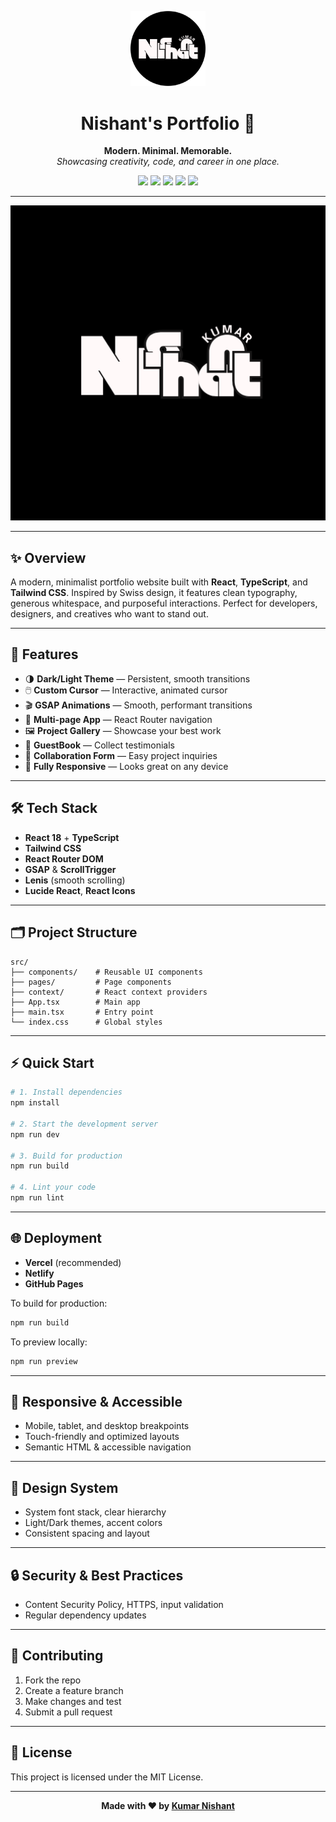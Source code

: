 <p align="center">
  <img src="public/Logo.png" alt="Portfolio Logo" width="120" />
</p>

<h1 align="center">Nishant's Portfolio 🚀</h1>

<p align="center">
  <b>Modern. Minimal. Memorable.</b><br/>
  <i>Showcasing creativity, code, and career in one place.</i>
</p>

<p align="center">
  <img src="https://img.shields.io/badge/React-18-blue?logo=react" />
  <img src="https://img.shields.io/badge/TypeScript-5-blue?logo=typescript" />
  <img src="https://img.shields.io/badge/Tailwind_CSS-3-38bdf8?logo=tailwindcss" />
  <img src="https://img.shields.io/badge/License-MIT-green" />
  <img src="https://img.shields.io/badge/Deployed-Vercel-black?logo=vercel" />
</p>

---

<p align="center">
  <img src="public/previews/Untitled design (1).png" alt="Portfolio Preview" width="700" />
</p>

---

## ✨ Overview

A modern, minimalist portfolio website built with <b>React</b>, <b>TypeScript</b>, and <b>Tailwind CSS</b>. Inspired by Swiss design, it features clean typography, generous whitespace, and purposeful interactions. Perfect for developers, designers, and creatives who want to stand out.

---

## 🎯 Features

- 🌗 <b>Dark/Light Theme</b> — Persistent, smooth transitions
- 🖱️ <b>Custom Cursor</b> — Interactive, animated cursor
- 🎬 <b>GSAP Animations</b> — Smooth, performant transitions
- 🧭 <b>Multi-page App</b> — React Router navigation
- 🖼️ <b>Project Gallery</b> — Showcase your best work
- 💬 <b>GuestBook</b> — Collect testimonials
- 🤝 <b>Collaboration Form</b> — Easy project inquiries
- 📱 <b>Fully Responsive</b> — Looks great on any device

---

## 🛠️ Tech Stack

- <b>React 18</b> + <b>TypeScript</b>
- <b>Tailwind CSS</b>
- <b>React Router DOM</b>
- <b>GSAP</b> & <b>ScrollTrigger</b>
- <b>Lenis</b> (smooth scrolling)
- <b>Lucide React</b>, <b>React Icons</b>

---

## 🗂️ Project Structure

```text
src/
├── components/    # Reusable UI components
├── pages/         # Page components
├── context/       # React context providers
├── App.tsx        # Main app
├── main.tsx       # Entry point
└── index.css      # Global styles
```

---

## ⚡ Quick Start

```bash
# 1. Install dependencies
npm install

# 2. Start the development server
npm run dev

# 3. Build for production
npm run build

# 4. Lint your code
npm run lint
```

---

## 🌐 Deployment

- <b>Vercel</b> (recommended)
- <b>Netlify</b>
- <b>GitHub Pages</b>

To build for production:
```bash
npm run build
```
To preview locally:
```bash
npm run preview
```

---

## 📱 Responsive & Accessible

- Mobile, tablet, and desktop breakpoints
- Touch-friendly and optimized layouts
- Semantic HTML & accessible navigation

---

## 🎨 Design System

- System font stack, clear hierarchy
- Light/Dark themes, accent colors
- Consistent spacing and layout

---

## 🔒 Security & Best Practices

- Content Security Policy, HTTPS, input validation
- Regular dependency updates

---

## 🤝 Contributing

1. Fork the repo
2. Create a feature branch
3. Make changes and test
4. Submit a pull request

---

## 📄 License

This project is licensed under the MIT License.

---

<p align="center">
  <b>Made with ❤️ by <a href="https://github.com/itsnishant19">Kumar Nishant</a></b>
</p> 